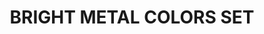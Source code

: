 ---
title: "BRIGHT METAL COLORS SET "
price: "1200" 
desc: "Set uljanih boja sa četkicom "
img_path: "/assets/img/A.MIG-7507.jpg"
brand: AMMO
available: false
special_offer: false
new: false
soon: false
cat: "AMMO-OILBRUSHERS"
subcat: ""
subsubcat: ""
sifra: "A.MIG-7507"
---